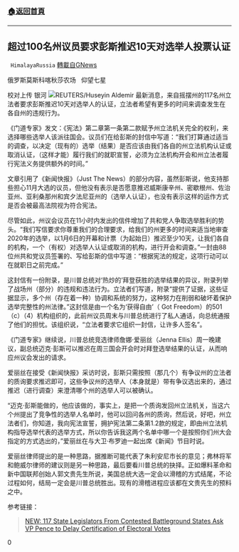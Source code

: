###  [:house:返回首頁](https://github.com/ourhimalayas/txt)
---

## 超过100名州议员要求彭斯推迟10天对选举人投票认证
` HimalayaRussia` [轉載自GNews](https://gnews.org/zh-hans/719416/)

俄罗斯莫斯科喀秋莎农场   仰望七星

校对上传    银河
![]()![](https://gnews.org/wp-content/uploads/2021/01/2019-10-17T182025Z_1017485140_RC1DD07F7EE0_RTRMADP_3_SYRIA-SECURITY-TURKEY-USA-1-1024x665-1.jpg)REUTERS/Huseyin Aldemir
最新消息，来自摇摆州的117名州立法者要求彭斯推迟10天对选举人的认证，立法者希望有更多的时间来调查发生在各自州的违规行为。

《门道专家》发文：《宪法》第二章第一条第二款赋予州立法机关完全的权利，来选择哪些选举人该派往国会。议员们在给彭斯的封信中写道：“我们打算通过适当的调查，以决定（现有的）选举（结果）是否应该由我们各自的州立法机构认证或取消认证，（这样才能）履行我们的就职宣誓，必须为立法机构开会和州立法者履行宪法义务提供额外的时间。”

文章引用了《新闻快报》（Just The News）的部分内容，虽然彭斯说，他支持那些担心11月大选的议员，但他没有表示是否愿意推迟威斯康辛州、密歇根州、佐治亚州、亚利桑那州和宾夕法尼亚州的（选举人认证），也没有表示这样的运作方式是否会被最高法院视为符合宪法。

尽管如此，州议会议员在11小时内发出的信件增加了共和党人争取选举胜利的势头。“我们写信要求你尊重我们的合理要求，给我们的州更多的时间来适当地审查2020年的选举，以1月6日的开幕和计票（为起始日）推迟至少10天，让我们各自的机构，一个（有权）对选举人认证或取消的机构，进行开会和调查。”一封由88位州共和党议员签署的、写给彭斯的信中写道：“根据宪法的规定，这项行动可以在就职日之前完成。”

这封信有一份附录，是川普总统对‘热炒的’拜登获胜的选举结果的异议，附录列举了战场州（部分）的违规和违法行为。立法者们写道，附录“提供了证据，这些证据显示，多个州（存在着一种）协调和系统的努力，这种努力在削弱和破坏着保护选举完整性的州法律。”这封信是由一个名为‘获得自由’（ Got Freedom）的501（c）（4）机构组织的，此前州议员周末与川普总统进行了私人通话，向总统通报了他们的担忧。该组织说，“立法者要求它组织一封信，让许多人签名”。

《门道专家》继续说，川普总统竞选律师詹娜·爱丽丝（Jenna Ellis）周一晚建议，副总统迈克·彭斯可以推迟在周三国会开会时对拜登选举结果的认证，从而响应州议会发出的请求。

爱丽丝在接受《新闻快报》采访时说，彭斯只需按照（那几个）有争议州的立法者的质询要求推迟即可，这些争议州的选举人（本身就是）带有争议选出来的，通过推迟（进行调查）来澄清哪个州的选举人可以被确认。

“迈克·彭斯能做的，他应该做的，事实上，是把一个质询发回州立法机关，当这六个州提出了竞争性的选举人名单时，他可以回问各州的质询，然后说，好吧，州立法者们，你知道，我向宪法宣誓，拥护宪法第二条第1.2款的规定，即由州立法机构指导选举代表的选举方式，所以你告诉我这两个名单中哪一个是按照你们州大会指定的方式选出的，”爱丽丝在与大卫·布罗迪一起出席《新闻》节目时说。

爱丽丝律师提出的是一种思路，据推断可能代表了朱利安尼市长的意见；弗林将军和鲍威尔律师的建议则是另一种思路，最后要看川普总统的抉择。正如爆料革命和新中国联邦创始人郭文贵先生所说，美国总统大选一定会以滑稽的方式结尾，不论过程如何，结局一定会是川普总统胜出。现有的滑稽进程应该都在文贵先生的预料之中。

参考链接：



> [NEW: 117 State Legislators From Contested Battleground States Ask VP Pence to Delay Certification of Electoral Votes](https://www.thegatewaypundit.com/2021/01/new-117-state-legislators-contested-battleground-states-ask-vp-pence-delay-certification-electoral-votes/)



0
